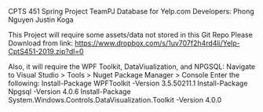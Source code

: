 CPTS 451 Spring Project
TeamPJ
Database for Yelp.com
Developers: Phong Nguyen
	    Justin Koga
	 
	 
This Project will require some assets/data not stored in this Git Repo
Please Download from link:
https://www.dropbox.com/s/1uv707f2h4rd4li/Yelp-CptS451-2019.zip?dl=0

Also, it will require the WPF Toolkit, DataViualization, and NPGSQL:
	Navigate to Visual Studio > Tools > Nuget Package Manager > Console
		Enter the following:
		Install-Package WPFToolkit -Version 3.5.50211.1
		Install-Package Npgsql -Version 4.0.6
		Install-Package System.Windows.Controls.DataVisualization.Toolkit -Version 4.0.0

